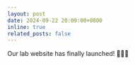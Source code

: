 ```yaml
---
layout: post
date: 2024-09-22 20:00:00+0800
inline: true
related_posts: false
---
```


Our lab website has finally launched! 🎉🎉🎉